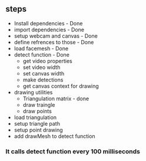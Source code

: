 ## steps

- Install dependencies - Done
- import dependencies - Done
- setup webcam and canvas - Done
- define refrences to those - Done
- load facemesh - Done
- detect function - Done
    - get video properties    
    - set video width
    - set canvas width
    - make detections
    - get canvas context for drawing
- drawing utilities
    - Triangulation matrix - done
    - draw traingle
    - draw points
- load triangulation
- setup triangle path
- setup point drawing
- add drawMesh to detect  function


### It calls detect function every 100 milliseconds